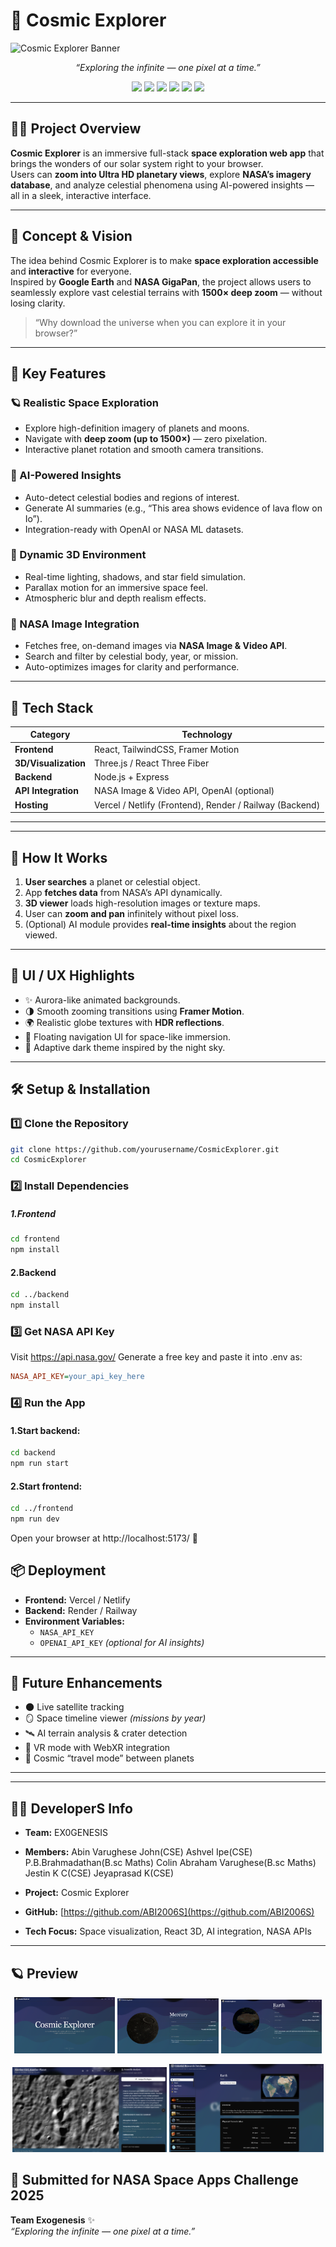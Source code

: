 # 🌌 Cosmic Explorer

![Cosmic Explorer Banner](https://cdn.pixabay.com/photo/2017/12/17/16/12/planet-3021872_1280.jpg)

<p align="center">
  <em>“Exploring the infinite — one pixel at a time.”</em>
</p>

<p align="center">
  <a href="https://react.dev/"><img src="https://img.shields.io/badge/React-15-black?style=for-the-badge&logo=react" /></a>
  <a href="https://threejs.org/"><img src="https://img.shields.io/badge/Three.js-black?style=for-the-badge&logo=three.js" /></a>
  <a href="https://www.nasa.gov/"><img src="https://img.shields.io/badge/NASA%20API-blue?style=for-the-badge&logo=nasa" /></a>
  <a href="https://tailwindcss.com/"><img src="https://img.shields.io/badge/TailwindCSS-38B2AC?style=for-the-badge&logo=tailwind-css&logoColor=white" /></a>
  <a href="https://vercel.com/"><img src="https://img.shields.io/badge/Deployed%20on-Vercel-black?style=for-the-badge&logo=vercel" /></a>
  <a href="https://github.com/ABI2006S"><img src="https://img.shields.io/badge/Author-EX0%20GENESIS-purple?style=for-the-badge" /></a>
</p>

---

## 👨‍🚀 Project Overview
**Cosmic Explorer** is an immersive full-stack **space exploration web app** that brings the wonders of our solar system right to your browser.  
Users can **zoom into Ultra HD planetary views**, explore **NASA’s imagery database**, and analyze celestial phenomena using AI-powered insights — all in a sleek, interactive interface.

---

## 🧠 Concept & Vision
The idea behind Cosmic Explorer is to make **space exploration accessible** and **interactive** for everyone.  
Inspired by **Google Earth** and **NASA GigaPan**, the project allows users to seamlessly explore vast celestial terrains with **1500× deep zoom** — without losing clarity.

> “Why download the universe when you can explore it in your browser?”

---

## 🚀 Key Features
### 🪐 Realistic Space Exploration
- Explore high-definition imagery of planets and moons.
- Navigate with **deep zoom (up to 1500×)** — zero pixelation.
- Interactive planet rotation and smooth camera transitions.

### 🤖 AI-Powered Insights
- Auto-detect celestial bodies and regions of interest.
- Generate AI summaries (e.g., “This area shows evidence of lava flow on Io”).
- Integration-ready with OpenAI or NASA ML datasets.

### 🌠 Dynamic 3D Environment
- Real-time lighting, shadows, and star field simulation.
- Parallax motion for an immersive space feel.
- Atmospheric blur and depth realism effects.

### 🔭 NASA Image Integration
- Fetches free, on-demand images via **NASA Image & Video API**.
- Search and filter by celestial body, year, or mission.
- Auto-optimizes images for clarity and performance.

---

## 🧩 Tech Stack
| Category | Technology |
|-----------|-------------|
| **Frontend** | React, TailwindCSS, Framer Motion |
| **3D/Visualization** | Three.js / React Three Fiber |
| **Backend** | Node.js + Express |
| **API Integration** | NASA Image & Video API, OpenAI (optional) |
| **Hosting** | Vercel / Netlify (Frontend), Render / Railway (Backend) |

---


---

## 🧭 How It Works
1. **User searches** a planet or celestial object.  
2. App **fetches data** from NASA’s API dynamically.  
3. **3D viewer** loads high-resolution images or texture maps.  
4. User can **zoom and pan** infinitely without pixel loss.  
5. (Optional) AI module provides **real-time insights** about the region viewed.

---

## 🎨 UI / UX Highlights
- ✨ Aurora-like animated backgrounds.  
- 🌗 Smooth zooming transitions using **Framer Motion**.  
- 🌍 Realistic globe textures with **HDR reflections**.  
- 🌌 Floating navigation UI for space-like immersion.  
- 💫 Adaptive dark theme inspired by the night sky.

---

## 🛠️ Setup & Installation

### 1️⃣ Clone the Repository
```bash
git clone https://github.com/yourusername/CosmicExplorer.git
cd CosmicExplorer
```
### 2️⃣ Install Dependencies
##### 1.Frontend
```bash
cd frontend
npm install
```
#### 2.Backend
```bash
cd ../backend
npm install
```
### 3️⃣ Get NASA API Key

  Visit https://api.nasa.gov/
Generate a free key and paste it into .env as:
```ini
NASA_API_KEY=your_api_key_here
```
### 4️⃣ Run the App
#### 1.Start backend:
```bash
cd backend
npm run start
```
#### 2.Start frontend:
```bash
cd ../frontend
npm run dev
```
Open your browser at http://localhost:5173/
 🌌
 ## 📦 Deployment

- **Frontend:** Vercel / Netlify  
- **Backend:** Render / Railway  
- **Environment Variables:**  
  - `NASA_API_KEY`  
  - `OPENAI_API_KEY` *(optional for AI insights)*  

---

## 🧮 Future Enhancements

- 🌑 Live satellite tracking  
- 🪞 Space timeline viewer *(missions by year)*  
- 🛰️ AI terrain analysis & crater detection  
- 🌈 VR mode with WebXR integration  
- 🧭 Cosmic “travel mode” between planets  

---

---

## 🧑‍💻 DeveloperS Info

- **Team:** EX0GENESIS
- **Members:** Abin Varughese John(CSE)
               Ashvel Ipe(CSE)
               P.B.Brahmadathan(B.sc Maths)
               Colin Abraham Varughese(B.sc Maths)
               Jestin K C(CSE)
               Jeyaprasad K(CSE)
               
- **Project:** Cosmic Explorer  
- **GitHub:** [https://github.com/ABI2006S](https://github.com/ABI2006S)  
- **Tech Focus:** Space visualization, React 3D, AI integration, NASA APIs  

---

## 🪐 Preview

<p align="center">
  <img src="https://github.com/ABI2006S/Embiggen_eyes/blob/main/Preview/0.png" width="32%" />
  <img src="https://github.com/ABI2006S/Embiggen_eyes/blob/main/Preview/1.png" width="32%" />
  <img src="https://github.com/ABI2006S/Embiggen_eyes/blob/main/Preview/2.png" width="32%" />
</p>
<p align="center">
  <img src="https://github.com/ABI2006S/Embiggen_eyes/blob/main/Preview/3.png" width="49%" />
  <img src="https://github.com/ABI2006S/Embiggen_eyes/blob/main/Preview/4.png" width="49%" />
</p>


## 🚀 Submitted for NASA Space Apps Challenge 2025

**Team Exogenesis** ✨  
*“Exploring the infinite — one pixel at a time.”*




